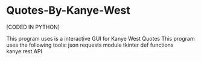 # Quotes-By-Kanye-West
[CODED IN PYTHON]

This program uses is a interactive GUI for Kanye West Quotes
This program uses the following tools:
json
requests module
tkinter
def functions
kanye.rest API
